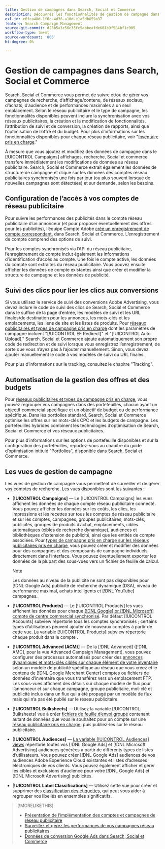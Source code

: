 ```yaml
---
title: Gestion de campagnes dans Search, Social et Commerce
description: Découvrez les fonctionnalités de gestion de campagne dans Search, Social et Commerce.
exl-id: e6fca48d-1f6c-4d36-a10d-e1a5db859a37
feature: Search Campaign Management
source-git-commit: d23b5a3c56c35fc5abbeafde681b9f584bf1c905
workflow-type: tm+mt
source-wordcount: '805'
ht-degree: 0%

---
```


# Gestion de campagnes dans Search, Social et Commerce

Search, Social et Commerce vous permet de suivre et/ou de gérer vos campagnes de recherche, d’affichage/contenu, de réseaux sociaux, d’achats, d’audience et de performances maximales à un seul emplacement. Selon le réseau publicitaire et le type de campagne, les fonctionnalités disponibles peuvent inclure la synchronisation avec vos réseaux publicitaires, la création et la modification de fonctionnalités, l’attribution de suivi et de conversion, la création de rapports, ainsi que l’optimisation de l’offre et du budget. Pour plus d’informations sur les fonctionnalités disponibles pour chaque réseau publicitaire, voir &quot;[Inventaire pris en charge](/help/search-social-commerce/introduction/supported-inventory.md).&quot;

À mesure que vous ajoutez et modifiez des données de campagne dans le [!UICONTROL Campaigns] affichages, recherche, Social et commerce transfère immédiatement les modifications de données au réseau publicitaire. Search, Social et Commerce extrait également les données de structure de campagne et clique sur les données des comptes réseau publicitaires synchronisés une fois par jour (ou plus souvent lorsque de nouvelles campagnes sont détectées) et sur demande, selon les besoins.

## Configuration de l’accès à vos comptes de réseau publicitaire

Pour suivre les performances des publicités dans le compte réseau publicitaire d’un annonceur (et pour proposer éventuellement des offres pour les publicités), l’équipe Compte Adobe [crée un enregistrement de compte correspondant.](/help/search-social-commerce/campaign-management/accounts/ad-network-account-manage.md) dans Search, Social et Commerce. L’enregistrement de compte comprend des options de suivi.

Pour les comptes synchronisés via l’API du réseau publicitaire, l’enregistrement de compte inclut également les informations d’identification d’accès au compte. Une fois le compte activé, les données du compte sont extraites du réseau publicitaire. Vous pouvez ensuite afficher les données de compte existantes ainsi que créer et modifier la structure de campagne et les données de publicité.

## Suivi des clics pour lier les clics aux conversions

Si vous utilisez le service de suivi des conversions Adobe Advertising, vous devez inclure le code de suivi des clics de Search, Social et Commerce dans le suffixe de la page d’entrée, les modèles de suivi et les URL finales/de destination pour les annonces, les mots-clés et les emplacements, les liens de site et les listes de produits. Pour [réseaux publicitaires et types de campagne pris en charge](/help/search-social-commerce/introduction/supported-inventory.md) dont les paramètres de campagne incluent &quot;[!UICONTROL EF Redirect]&quot; et &quot;[!UICONTROL Auto Upload],&quot; Search, Social et Commerce ajoute automatiquement son propre code de redirection et de suivi lorsque vous enregistrez l’enregistrement, de sorte que vous n’ayez pas à l’ajouter manuellement. Sinon, vous devez ajouter manuellement le code à vos modèles de suivi ou URL finales.

Pour plus d’informations sur le tracking, consultez le chapitre &quot;Tracking&quot;.

## Automatisation de la gestion des offres et des budgets

Pour [réseaux publicitaires et types de campagne pris en charge](/help/search-social-commerce/introduction/supported-inventory.md), vous pouvez regrouper vos campagnes dans des portefeuilles, chacun ayant un objectif commercial spécifique et un objectif de budget ou de performance spécifique. Dans les portfolios standard, Search, Social et Commerce optimise les offres sur les mots-clés CPC et les budgets de campagne. Les portefeuilles hybrides combinent les technologies d’optimisation de Search, Social et Commerce et vos réseaux publicitaires.

Pour plus d’informations sur les options de portefeuille disponibles et sur la configuration des portefeuilles, reportez-vous au chapitre du guide d’optimisation intitulé &quot;Portfolios&quot;, disponible dans Search, Social et Commerce.<!-- verify convention for referencing Optimization Guide here -->

## Les vues de gestion de campagne

Les vues de gestion de campagne vous permettent de surveiller et de gérer vos comptes de recherche. Les vues disponibles sont les suivantes :

* **[!UICONTROL Campaigns]** — Le [!UICONTROL Campaigns] les vues affichent les données de chaque compte réseau publicitaire connecté. Vous pouvez afficher les données sur les coûts, les clics, les impressions et les recettes sur tous les comptes de réseau publicitaire et sur les comptes, campagnes, groupes publicitaires, mots-clés, publicités, groupes de produits d’achat, emplacements, cibles automatiques (cibles de recherche dynamique), audiences et bibliothèques d’extension de publicité, ainsi que les entités de compte associées. Pour [types de campagne pris en charge sur les réseaux publicitaires pris en charge](/help/search-social-commerce/introduction/supported-inventory.md), vous pouvez créer et modifier des données pour des campagnes et des composants de campagne individuels directement dans l’interface. Vous pouvez éventuellement exporter les données de la plupart des sous-vues vers un fichier de feuille de calcul.

  >[!NOTE]
  >
  >Les données au niveau de la publicité ne sont pas disponibles pour [!DNL Google Ads] publicité de recherche dynamique (DSA), niveau de performance maximal, achats intelligents et [!DNL YouTube] campagnes.

* **[!UICONTROL Products]** — Le [!UICONTROL Products] les vues affichent les données pour chaque [[!DNL Google] or [!DNL Microsoft] compte de centre commercial synchronisé](/help/search-social-commerce/campaign-management/accounts/merchant-account-manage.md). Par défaut [!UICONTROL Accounts] subview répertorie tous les comptes synchronisés ; certains types d’utilisateurs peuvent ajouter de nouveaux comptes à partir de cette vue. La variable [!UICONTROL Products] subview répertorie chaque produit dans le compte .

* **[!UICONTROL Advanced (ACM)]** — De la [!DNL Advanced] ([!DNL AMC], pour la vue Advanced Campaign Management), vous pouvez configurer des processus automatisés pour créer des [annonces dynamiques et mots-clés ciblés sur chaque élément de votre inventaire](/help/search-social-commerce/campaign-management/inventory-feeds/inventory-feeds-about.md) selon un modèle de publicité spécifique au réseau que vous créez et le contenu de [!DNL Google Merchant Center] comptes ou fichiers de données d’inventaire que vous transférez vers un emplacement FTP. Les sous-vues affichent des détails sur chaque modèle de flux pour l’annonceur et sur chaque campagne, groupe publicitaire, mot-clé et publicité inclus dans un flux qui a été propagé par un modèle de flux mais qui n’a pas été publié sur le réseau publicitaire.

* **[!UICONTROL Bulksheets]** — Utilisez la variable [!UICONTROL Bulksheets] vue à créer [fichiers de feuille d’envoi groupé](/help/search-social-commerce/campaign-management/bulksheets/bulksheet-about.md) contenant autant de données que vous le souhaitez pour un compte sur une [réseau publicitaire pris en charge](/help/search-social-commerce/introduction/supported-inventory.md), puis publiez-les sur le réseau publicitaire.

* **[!UICONTROL Audiences]** — [La variable [!UICONTROL Audiences] views](/help/search-social-commerce/campaign-management/campaigns/audience-about.md) répertorie toutes vos [!DNL Google Ads] et [!DNL Microsoft Advertising] audiences générées à partir de différents types de listes d’utilisateurs. Vous pouvez créer [!DNL Google Ads] audiences de vos audiences Adobe Experience Cloud existantes et listes d’adresses électroniques de vos clients. Vous pouvez également afficher et gérer les cibles et exclusions d’audience pour votre [!DNL Google Ads] et [!DNL Microsoft Advertising] publicités.

* **[!UICONTROL Label Classifications]** — Utilisez cette vue pour créer et supprimer des [classification des étiquettes](/help/search-social-commerce/campaign-management/label-classifications/classification-about.md), qui peut vous aider à regrouper vos libellés en ensembles significatifs.

>[!MORELIKETHIS]
>
>* [Présentation de l’implémentation des comptes et campagnes de réseau publicitaire](campaign-implemention-overview.md)
>* [Surveillez et gérez les performances de vos campagnes réseau publicitaires](monitor-performance-campaigns.md)
>* [Données de conversion Google Ads dans Search, Social et Commerce](google-conversion-data.md)
